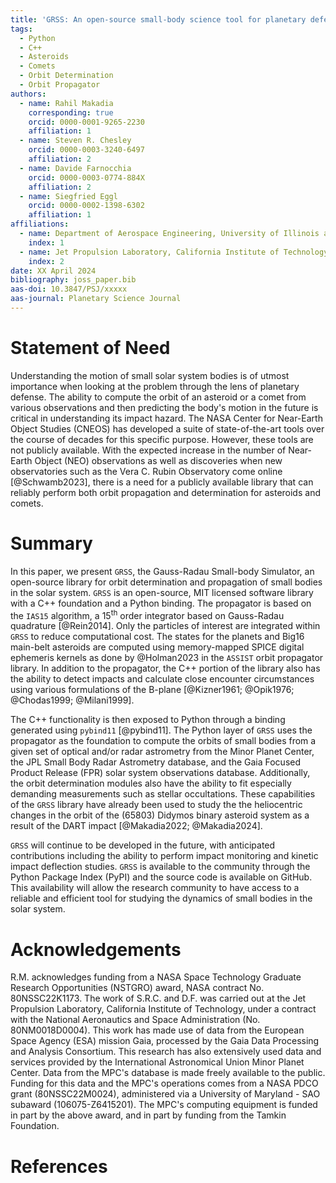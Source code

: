 ```yaml
---
title: 'GRSS: An open-source small-body science tool for planetary defense'
tags:
  - Python
  - C++
  - Asteroids
  - Comets
  - Orbit Determination
  - Orbit Propagator
authors:
  - name: Rahil Makadia
    corresponding: true
    orcid: 0000-0001-9265-2230
    affiliation: 1
  - name: Steven R. Chesley
    orcid: 0000-0003-3240-6497
    affiliation: 2
  - name: Davide Farnocchia
    orcid: 0000-0003-0774-884X
    affiliation: 2
  - name: Siegfried Eggl
    orcid: 0000-0002-1398-6302
    affiliation: 1
affiliations:
  - name: Department of Aerospace Engineering, University of Illinois at Urbana-Champaign, Urbana, IL 61801, USA
    index: 1
  - name: Jet Propulsion Laboratory, California Institute of Technology, Pasadena, CA 91109, USA
    index: 2
date: XX April 2024
bibliography: joss_paper.bib
aas-doi: 10.3847/PSJ/xxxxx
aas-journal: Planetary Science Journal
---
```


# Statement of Need

Understanding the motion of small solar system bodies is of utmost importance when looking at the problem through the lens of planetary defense. The ability to compute the orbit of an asteroid or a comet from various observations and then predicting the body's motion in the future is critical in understanding its impact hazard. The NASA Center for Near-Earth Object Studies (CNEOS) has developed a suite of state-of-the-art tools over the course of decades for this specific purpose. However, these tools are not publicly available. With the expected increase in the number of Near-Earth Object (NEO) observations as well as discoveries when new observatories such as the Vera C. Rubin Observatory come online [@Schwamb2023], there is a need for a publicly available library that can reliably perform both orbit propagation and determination for asteroids and comets.

# Summary

In this paper, we present ``GRSS``, the Gauss-Radau Small-body Simulator, an open-source library for orbit determination and propagation of small bodies in the solar system. ``GRSS`` is an open-source, MIT licensed software library with a C++ foundation and a Python binding. The propagator is based on the ``IAS15`` algorithm, a 15<sup>th</sup> order integrator based on Gauss-Radau quadrature [@Rein2014]. Only the particles of interest are integrated within ``GRSS`` to reduce computational cost. The states for the planets and Big16 main-belt asteroids are computed using memory-mapped SPICE digital ephemeris kernels as done by @Holman2023 in the ``ASSIST`` orbit propagator library. In addition to the propagator, the C++ portion of the library also has the ability to detect impacts and calculate close encounter circumstances using various formulations of the B-plane [@Kizner1961; @Opik1976; @Chodas1999; @Milani1999].

The C++ functionality is then exposed to Python through a binding generated using ``pybind11`` [@pybind11]. The Python layer of ``GRSS`` uses the propagator as the foundation to compute the orbits of small bodies from a given set of optical and/or radar astrometry from the Minor Planet Center, the JPL Small Body Radar Astrometry database, and the Gaia Focused Product Release (FPR) solar system observations database. Additionally, the orbit determination modules also have the ability to fit especially demanding measurements such as stellar occultations. These capabilities of the ``GRSS`` library have already been used to study the the heliocentric changes in the orbit of the (65803) Didymos binary asteroid system as a result of the DART impact [@Makadia2022; @Makadia2024].

``GRSS`` will continue to be developed in the future, with anticipated contributions including the ability to perform impact monitoring and kinetic impact deflection studies. ``GRSS`` is available to the community through the Python Package Index (PyPI) and the source code is available on GitHub. This availability will allow the research community to have access to a reliable and efficient tool for studying the dynamics of small bodies in the solar system.

# Acknowledgements

R.M. acknowledges funding from a NASA Space Technology Graduate Research Opportunities (NSTGRO) award, NASA contract No. 80NSSC22K1173. The work of S.R.C. and D.F. was carried out at the Jet Propulsion Laboratory, California Institute of Technology, under a contract with the National Aeronautics and Space Administration (No. 80NM0018D0004). This work has made use of data from the European Space Agency (ESA) mission Gaia, processed by the Gaia Data Processing and Analysis Consortium. This research has also extensively used data and services provided by the International Astronomical Union Minor Planet Center. Data from the MPC's database is made freely available to the public. Funding for this data and the MPC's operations comes from a NASA PDCO grant (80NSSC22M0024), administered via a University of Maryland - SAO subaward (106075-Z6415201). The MPC's computing equipment is funded in part by the above award, and in part by funding from the Tamkin Foundation.

# References
